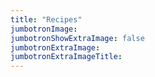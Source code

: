 ```yaml
---
title: "Recipes"
jumbotronImage:
jumbotronShowExtraImage: false
jumbotronExtraImage:
jumbotronExtraImageTitle: 
---
```

